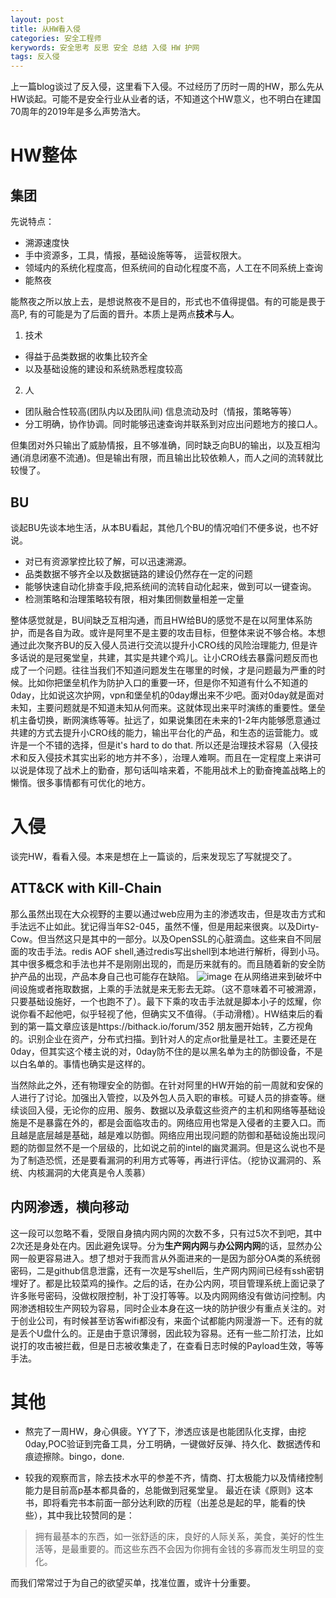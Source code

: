```yaml
---
layout: post
title: 从HW看入侵
categories: 安全工程师
kerywords: 安全思考 反思 安全 总结 入侵 HW 护网
tags: 反入侵
---
```


上一篇blog谈过了反入侵，这里看下入侵。不过经历了历时一周的HW，那么先从HW谈起。可能不是安全行业从业者的话，不知道这个HW意义，也不明白在建国70周年的2019年是多么声势浩大。

# HW整体

## 集团

先说特点：
* 溯源速度快
* 手中资源多，工具，情报，基础设施等等， 运营权限大。
* 领域内的系统化程度高，但系统间的自动化程度不高，人工在不同系统上查询
* 能熬夜

能熬夜之所以放上去，是想说熬夜不是目的，形式也不值得提倡。有的可能是畏于高P, 有的可能是为了后面的晋升。本质上是两点**技术**与**人**。

1. 技术
* 得益于品类数据的收集比较齐全
* 以及基础设施的建设和系统熟悉程度较高
2. 人
* 团队融合性较高(团队内以及团队间) 信息流动及时（情报，策略等等）
* 分工明确，协作协调。同时能够迅速查询并联系到对应出问题地方的接口人。

但集团对外只输出了威胁情报，且不够准确，同时缺乏向BU的输出，以及互相沟通(消息闭塞不流通)。但是输出有限，而且输出比较依赖人，而人之间的流转就比较慢了。

## BU

谈起BU先谈本地生活，从本BU看起，其他几个BU的情况咱们不便多说，也不好说。

* 对已有资源掌控比较了解，可以迅速溯源。
* 品类数据不够齐全以及数据链路的建设仍然存在一定的问题
* 能够快速自动化排查手段,把系统间的流转自动化起来，做到可以一键查询。
* 检测策略和治理策略较有限，相对集团侧数量相差一定量

整体感觉就是，BU间缺乏互相沟通，而且HW给BU的感觉不是在以阿里体系防护，而是各自为政。或许是阿里不是主要的攻击目标，但整体来说不够合格。本想通过此次聚齐BU的反入侵人员进行交流以提升小CRO线的风险治理能力, 但是许多话说的是冠冕堂皇，共建，其实是共建个鸡儿。让小CRO线去暴露问题反而也成了一个问题。往往当我们不知道问题发生在哪里的时候，才是问题最为严重的时候。比如你把堡垒机作为防护入口的重要一环，但是你不知道有什么不知道的0day，比如说这次护网，vpn和堡垒机的0day爆出来不少吧。面对0day就是面对未知，主要问题就是不知道未知从何而来。这就体现出来平时演练的重要性。堡垒机主备切换，断网演练等等。扯远了，如果说集团在未来的1-2年内能够愿意通过共建的方式去提升小CRO线的能力，输出平台化的产品，和生态的运营能力。或许是一个不错的选择，但是it's hard to do that. 所以还是治理技术容易（入侵技术和反入侵技术其实出彩的地方并不多），治理人难啊。而且在一定程度上来讲可以说是体现了战术上的勤奋，那句话叫啥来着，不能用战术上的勤奋掩盖战略上的懒惰。很多事情都有可优化的地方。

# 入侵

谈完HW，看看入侵。本来是想在上一篇谈的，后来发现忘了写就提交了。

## ATT&CK with Kill-Chain

那么虽然出现在大众视野的主要以通过web应用为主的渗透攻击，但是攻击方式和手法远不止如此。犹记得当年S2-045，虽然不懂，但是用起来很爽。以及Dirty-Cow。但当然这只是其中的一部分。以及OpenSSL的心脏滴血。这些来自不同层面的攻击手法。redis AOF shell,通过redis写出shell到本地进行解析，得到小马。其中很多概念和手法也并不是刚刚出现的，而是历来就有的。而且随着新的安全防护产品的出现，产品本身自己也可能存在缺陷。
![image](https://user-images.githubusercontent.com/12653147/60379304-634de580-9a63-11e9-86e8-e604415cc916.png)
在从网络进来到破坏中间设施或者拖取数据，上乘的手法就是来无影去无踪。（这不意味着不可被溯源，只要基础设施好，一个也跑不了）。最下下乘的攻击手法就是脚本小子的炫耀，你说你看不起他吧，似乎轻视了他，但确实又不值得。（手动滑稽）。HW结束后的看到的第一篇文章应该是https://bithack.io/forum/352 朋友圈开始转，乙方视角的。识别企业在资产，分布式扫描。到针对人的定点or批量是社工。主要还是在0day，但其实这个楼主说的对，0day防不住的是以黑名单为主的防御设备，不是以白名单的。事情也确实是这样的。

当然除此之外，还有物理安全的防御。在针对阿里的HW开始的前一周就和安保的人进行了讨论。加强出入管控，以及外包人员入职的审核。可疑人员的排查等。继续谈回入侵，无论你的应用、服务、数据以及承载这些资产的主机和网络等基础设施是不是暴露在外的，都是会面临攻击的。网络应用也常是入侵者的主要入口。而且越是底层越是基础，越是难以防御。网络应用出现问题的防御和基础设施出现问题的防御显然不是一个层级的，比如说之前的intel的幽灵漏洞。但是这么说也不是为了制造恐慌，还是要看漏洞的利用方式等等，再进行评估。（挖协议漏洞的、系统、内核漏洞的大佬真是令人羡慕）

## 内网渗透，横向移动
这一段可以忽略不看，受限自身搞内网内网的次数不多，只有过5次不到吧，其中2次还是身处在内。因此避免误导。分为**生产网内网**与**办公网内网**的话，显然办公网一般更容易进入。想了想对于我而言从外面进来的一是因为部分OA类的系统弱密码，二是github信息泄露，还有一次是写shell后，生产网内网间已经有ssh密钥埋好了。都是比较菜鸡的操作。之后的话，在办公内网，项目管理系统上面记录了许多账号密码，没做权限控制，补丁没打等等。以及内网网络没有做访问控制。内网渗透相较生产网较为容易，同时企业本身在这一块的防护很少有重点关注的。对于创业公司，有时候甚至访客wifi都没有，来面个试都能内网漫游一下。还有的就是丢个U盘什么的。正是由于意识薄弱，因此较为容易。还有一些二阶打法，比如说打的攻击被拦截，但是日志被收集走了，在查看日志时候的Payload生效，等等手法。


# 其他

* 熬完了一周HW，身心俱疲。YY了下，渗透应该是也能团队化支撑，由挖0day,POC验证到完备工具，分工明确，一键做好反弹、持久化、数据透传和痕迹擦除。bingo，done.

* 较我的观察而言，除去技术水平的参差不齐，情商、打太极能力以及情绪控制能力是目前高p基本都具备的，总能做到冠冕堂皇。
最近在读《原则》这本书，即将看完书本前面一部分达利欧的历程（出差总是起的早，能看的快些），其中我比较赞同的是：
> 拥有最基本的东西，如一张舒适的床，良好的人际关系，美食，美好的性生活等，是最重要的。而这些东西不会因为你拥有金钱的多寡而发生明显的变化。

而我们常常过于为自己的欲望买单，找准位置，或许十分重要。